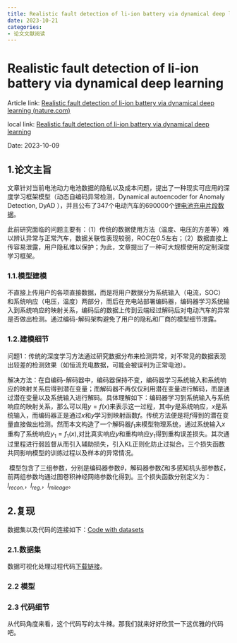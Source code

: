 ```yaml
---
title: Realistic fault detection of li-ion battery via dynamical deep learning
date: 2023-10-21
categories:
- 论文文献阅读
---
```


# Realistic fault detection of li-ion battery via dynamical deep learning

Article link: [Realistic fault detection of li-ion battery via dynamical deep learning (nature.com)](https://www.nature.com/articles/s41467-023-41226-5.pdf)

local link: [Realistic fault detection of li-ion battery via dynamical deep learning](/downloads/2023-10-09_Realistic-fault-detection-of-li-ion-battery-via-dynamical-deep-learning.pdf)

Date: 2023-10-09

## 1.论文主旨

​	文章针对当前电池动力电池数据的隐私以及成本问题，提出了一种现实可应用的深度学习框架模型（动态自编码异常检测，Dynamical autoencoder for Anomaly Detection, DyAD ），并且公布了347个电动汽车的690000个[锂电池充电片段数据](https://figshare.com/articles/dataset/Realistic_fault_detection_of_Li-ion_battery_via_dynamical_deep_learning_approach/23659323)。

​	此前研究面临的问题主要有：（1）传统的数据使用方法（温度、电压的方差等）难以辨认异常与正常汽车，数据关联性表现较弱，ROC在0.5左右；（2）数据直接上传容易泄露，用户隐私难以保护；为此，文章提出了一种可大规模使用的定制深度学习框架。

### 1.1.模型建模

​	不直接上传用户的各项直接数据，而是将用户数据分为系统输入（电流，SOC）和系统响应（电压，温度）两部分，而后在充电站部署编码器，编码器学习系统输入到系统响应的映射关系，编码后的数据上传到云端经过解码后对电动汽车的异常是否做出检测。通过编码-解码架构避免了用户的隐私和厂商的模型细节泄露。

### 1.2.建模细节

​	问题1：传统的深度学习方法通过研究数据分布来检测异常，对不常见的数据表现出较差的检测效果（如恒流充电数据，可能会被误判为正常电池）。

​	解决方法：在自编码-解码器中，编码器保持不变，编码器学习系统输入和系统响应的映射关系后得到潜在变量；而解码器不再仅仅利用潜在变量进行解码，而是通过潜在变量以及系统输入进行解码。具体理解如下：编码器学习到系统输入与系统响应的映射关系，那么可以用$y=f(x)$来表示这一过程，其中$y$是系统响应，$x$是系统输入，而编码器正是通过$x$和$y$学习到映射函数$f$。传统方法便是将$f$得到的潜在变量直接做出检测。然而本文构造了一个解码器$f_1$来模型物理系统，通过系统输入$x$重构了系统响应$y_1=f_1(x)$,对比真实响应$y$和重构响应$y_1$得到重构误差损失。其次通过里程进行弱监督从而引入辅助损失，引入KL正则化防止过拟合。三个损失函数共同影响模型的训练过程以及样本的异常情况。

​	模型包含了三组参数，分别是编码器参数$\theta$，解码器参数$\zeta$和多感知机头部参数$\xi$，前两组参数均通过图卷积神经网络参数化得到。三个损失函数分别定义为：$l_{recon.}$，$l_{reg.}$，$l_{mileage}$。



## 2.复现

数据集以及代码的连接如下：[Code with datasets](https://disk.pku.edu.cn/#/link/37D733DF405D8D7998B8F57E4487515A)

### 2.1.数据集

数据可视化处理过程代码[下载链接](/downloads/Code_2023-10-09_data-visualization.zip)。



### 2.2 模型





### 2.3 代码细节

从代码角度来看，这个代码写的太牛辣。那我们就来好好欣赏一下这优雅的代码吧。





